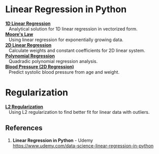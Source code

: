 # Linear Regression in Python

**[1D Linear Regression](https://github.com/nkuhta/Linear-Regression-Python/blob/master/linear_1D.py)**  
&ensp; Analytical solution for 1D linear regression in vectorized form.  
**[Moore's Law](https://github.com/nkuhta/Linear-Regression-Python/blob/master/moore.py)**  
&ensp; Using linear regression for exponentially growing data.  
**[2D Linear Regression](https://github.com/nkuhta/Linear-Regression-Python/blob/master/linear_2D.py)**  
&ensp; Calculate weights and constant coefficients for 2D linear system.  
**[Polynomial Regression](https://github.com/nkuhta/Linear-Regression-Python/blob/master/polynomial_regression.py)**  
&ensp; Quadradic polynomial regression analysis.  
**[Blood Pressure (2D Regression)](https://github.com/nkuhta/Linear-Regression-Python/blob/master/systolic.py)**  
&ensp; Predict systolic blood pressure from age and weight.  

#  Regularization 
**[L2 Regularization](https://github.com/nkuhta/Linear-Regression-Python/blob/master/L2_regularization.py)**  
&ensp; Using L2 regularization to find better fit for linear data with outliers. 

##  References
1.  **Linear Regression in Python** - Udemy   
	https://www.udemy.com/data-science-linear-regression-in-python
